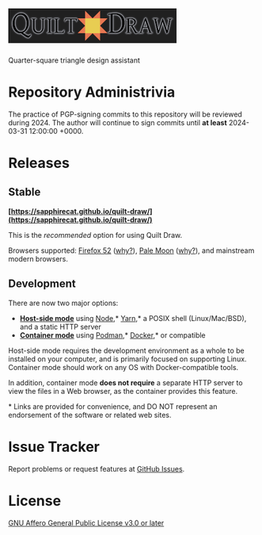 <h1 id="logo"><picture>
    <source media="(prefers-color-scheme: dark)" type="image/svg+xml" srcset="src/images/logo-dk.svg">
    <source type="image/svg+xml" srcset="src/images/logo.svg">
    <img alt="Quilt Draw" src="src/images/logo.png">
</picture></h1>

Quarter-square triangle design assistant

# Repository Administrivia

The practice of PGP-signing commits to this repository will be reviewed during 2024.
The author will continue to sign commits until **at least**
2024-03-31
12:00:00 +0000.

# Releases

## Stable

**[https://sapphirecat.github.io/quilt-draw/](https://sapphirecat.github.io/quilt-draw/)**

This is the *recommended* option for using Quilt Draw.

Browsers supported:
[Firefox 52](https://archive.org/details/firefox-for-winXP-Vista)
([why?](https://sapphirecat.github.io/2023/236-quilt-draw-xp-vista/)),
[Pale Moon](https://www.palemoon.org/)
([why?](https://sapphirecat.github.io/2022/266-quilt-draw-pale-moon/)),
and mainstream modern browsers.

## Development

There are now two major options:

- **[Host-side mode](doc/host-side.md)** using [Node](https://nodejs.dev/),\*
  [Yarn](https://classic.yarnpkg.com/lang/en/),\*
  a POSIX shell (Linux/Mac/BSD), and a static HTTP server
- **[Container mode](doc/container.md)** using [Podman](https://podman.io),\*
  [Docker](https://www.docker.com/),\* or compatible

Host-side mode requires the development environment as a whole to be installed
on your computer, and is primarily focused on supporting Linux.
Container mode should work on any OS with Docker-compatible tools.

In addition, container mode **does not require** a separate HTTP server to view
the files in a Web browser, as the container provides this feature.

\* Links are provided for convenience, and DO NOT represent an endorsement
of the software or related web sites.

# Issue Tracker

Report problems or request features at
[GitHub Issues](https://github.com/sapphirecat/quilt-draw/issues/).

# License

[GNU Affero General Public License v3.0 or later](https://spdx.org/licenses/AGPL-3.0-or-later.html#licenseText)
